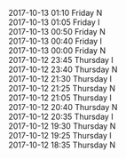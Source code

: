 2017-10-13 01:10 Friday  N  
2017-10-13 01:05 Friday  I  
2017-10-13 00:50 Friday  N  
2017-10-13 00:40 Friday  I  
2017-10-13 00:00 Friday  N  
2017-10-12 23:45 Thursday  I  
2017-10-12 23:40 Thursday  N  
2017-10-12 21:30 Thursday  I  
2017-10-12 21:25 Thursday  N  
2017-10-12 21:05 Thursday  I  
2017-10-12 20:40 Thursday  N  
2017-10-12 20:35 Thursday  I  
2017-10-12 19:30 Thursday  N  
2017-10-12 19:25 Thursday  I  
2017-10-12 18:35 Thursday  N  
